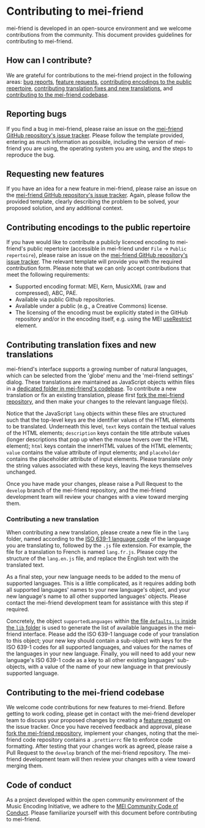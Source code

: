 # Contributing to mei-friend

mei-friend is developed in an open-source environment and we welcome contributions from the community. This document provides guidelines for contributing to mei-friend.

## How can I contribute?

We are grateful for contributions to the mei-friend project in the following areas: [bug reports](#reporting-bugs), [feature requests](#requesting-new-features), [contributing encodings to the public repertoire](#contributing-encodings-to-the-public-repertoire), [contributing translation fixes and new translations](#contributing-translation-fixes-and-new-translations), and [contributing to the mei-friend codebase](#contributing-to-the-mei-friend-codebase).

## Reporting bugs

If you find a bug in mei-friend, please raise an issue on the [mei-friend GitHub repository's issue tracker](https://github.com/mei-friend/mei-friend/issues/new/choose). Please follow the template provided, entering as much information as possible, including the version of mei-friend you are using, the operating system you are using, and the steps to reproduce the bug.

## Requesting new features

If you have an idea for a new feature in mei-friend, please raise an issue on the [mei-friend GitHub repository's issue tracker](https://github.com/mei-friend/mei-friend/issues/new/choose). Again, please follow the provided template, clearly describing the problem to be solved, your proposed solution, and any additional context.

## Contributing encodings to the public repertoire

If you have would like to contribute a publicly licenced encoding to mei-friend's public repertoire (accessible in mei-friend under `File` -> `Public repertoire`), please raise an issue on the [mei-friend GitHub repository's issue tracker](https://github.com/mei-friend/mei-friend/issues/new/choose). The relevant template will provide you with the required contribution form. Please note that we can only accept contributions that meet the following requirements:

- Supported encoding format: MEI, Kern, MusicXML (raw and compressed), ABC, PAE.
- Available via public Github repositories.
- Available under a public (e.g., a Creative Commons) license.
- The licensing of the encoding must be explicitly stated in the GitHub repository and/or in the encoding itself, e.g. using the MEI [useRestrict](https://music-encoding.org/guidelines/v5/elements/useRestrict) element.

## Contributing translation fixes and new translations

mei-friend's interface supports a growing number of natural languages, which can be selected from the 'globe' menu and the 'mei-friend settings' dialog. These translations are maintained as JavaScript objects within files in a [dedicated folder in mei-friend's codebase](https://github.com/mei-friend/mei-friend/tree/develop/app/static/lang). To contribute a new translation or fix an existing translation, please first [fork the mei-friend repository](https://github.com/mei-friend/mei-friend/fork), and then make your changes to the relevant language file(s).

Notice that the JavaScript `lang` objects within these files are structured such that the top-level keys are the identifier values of the HTML elements to be translated. Underneath this level, `text` keys contain the textual values of the HTML elements; `description` keys contain the title attribute values (longer descriptions that pop up when the mouse hovers over the HTML element); `html` keys contain the innerHTML values of the HTML elements; `value` contains the value attribute of input elements; and `placeholder` contains the placeholder attribute of input elements. Please translate _only_ the string values associated with these keys, leaving the keys themselves unchanged.

Once you have made your changes, please raise a Pull Request to the `develop` branch of the mei-friend repository, and the mei-friend development team will review your changes with a view toward merging them.

### Contributing a new translation

When contributing a new translation, please create a new file in the `lang` folder, named according to the [ISO 639-1 language code](https://en.wikipedia.org/wiki/List_of_ISO_639-1_codes) of the language you are translating to, followed by the `.js` file extension. For example, the file for a translation to French is named `lang.fr.js`. Please copy the structure of the `lang.en.js` file, and replace the English text with the translated text.

As a final step, your new language needs to be added to the
menu of supported languages. This is a little complicated, as it requires adding both all supported languages' names to your new language's object, and your new language's name to all other supported languages' objects. Please contact the mei-friend development team for assistance with this step if required.

Concretely, the object `supportedLanguages` within [the file `defaults.js` inside the `lib` folder](https://github.com/mei-friend/mei-friend/tree/develop/app/static/lang) is used to generate the list of available languages in the mei-friend interface. Please add the ISO 639-1 language code of your translation to this object; your new key should contain a sub-object with keys for the ISO 639-1 codes for all supported languages, and values for the names of the languages in your new language. Finally, you will need to add your new language's ISO 639-1 code as a key to all other existing languages' sub-objects, with a value of the name of your new language in that previously supported language.

## Contributing to the mei-friend codebase

We welcome code contributions for new features to mei-friend. Before getting to work coding, please get in contact with the mei-friend developer team to discuss your proposed changes by creating a [feature request](#requesting-new-features) on the issue tracker. Once you have received feedback and approval, please [fork the mei-friend repository](https://github.com/mei-friend/mei-friend/fork), implement your changes, noting that the mei-friend code repository contains a `.prettierrc` file to enforce code formatting. After testing that your changes work as agreed, please raise a Pull Request to the `develop` branch of the mei-friend repository. The mei-friend development team will then review your changes with a view toward merging them.

## Code of conduct

As a project developed within the open community environment of the Music Encoding Initiative, we adhere to the [MEI Community Code of Conduct](https://music-encoding.org/community/code-of-conduct.html). Please familiarize yourself with this document before contributing to mei-friend.
